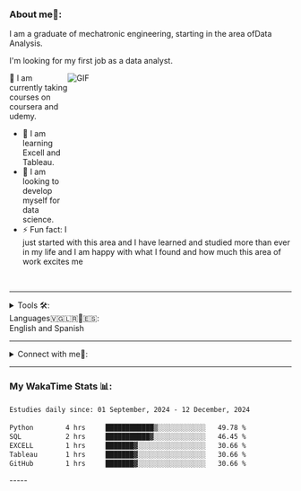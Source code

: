 

### About me🧑:
I am a graduate of mechatronic engineering, starting in the area of ​​Data Analysis.

I'm looking for my first job as a data analyst.

<img align="right" alt="GIF" src="https://owaisnoor.info/blog/wp-content/uploads/2019/03/maxresdefault.jpg" width="400" height="280" />

🔭 I am currently taking courses on coursera and udemy.
- 🌱 I am learning Excell and Tableau.
- 👯 I am looking to develop myself for data science.
- ⚡ Fun fact: I just started with this area and I have learned and studied more than ever in my life and I am happy with what I found and how much this area of ​​work excites me

<br/>

---

<details>
<summary>
Tools  🛠:
</summary>
  <br/>
<code><img height="20" src="https://raw.githubusercontent.com/github/explore/80688e429a7d4ef2fca1e82350fe8e3517d3494d/topics/git/git.png"></code>
<code><img height="20" src="https://upload.wikimedia.org/wikipedia/commons/thumb/a/ae/Github-desktop-logo-symbol.svg/1024px-Github-desktop-logo-symbol.svg.png"></code>
<code><img height="20" src="https://raw.githubusercontent.com/github/explore/80688e429a7d4ef2fca1e82350fe8e3517d3494d/topics/mysql/mysql.png"></code>
<code><img height="20" src="https://upload.wikimedia.org/wikipedia/commons/thumb/9/9a/Visual_Studio_Code_1.35_icon.svg/1024px-Visual_Studio_Code_1.35_icon.svg.png"></code>

---

</details>
</summary>Languages🇻🇬🇱🇷🏴󠁧󠁢󠁥󠁮󠁧󠁿🇪🇸:</summary>
 <br/>
 English and Spanish
</details>


---

<details>
<summary> Connect with me🤝: </summary>  

<br/>

<a href="https://t.me/Dave_bhandari">
  <img align="left" alt="Dave's Telegram" width="22px" src="https://web.telegram.org/img/logo_share.png" />
</a>

<a href="https://github.com/JorgeTPacheco">
  <img align="left" alt="Dave's Github" width="22px" src="https://github.com/JorgeTpacheco" />
</a>

<a href="https://instagram.com/Dave_bhandari/">
  <img align="left" alt="Dave's Instagram" width="22px" src="https://upload.wikimedia.org/wikipedia/commons/thumb/a/a5/Instagram_icon.png/600px-Instagram_icon.png" />
</a>

<a href="https://www.facebook.com/people/Dave-Bhandari/100005906536571">
  <img align="left" alt="Dave's Facebook" width="22px" src="https://facebookbrand.com/wp-content/uploads/2019/04/f_logo_RGB-Hex-Blue_512.png?w=512&h=512" />
</a>

<a href="https://linkedin.com/in/dave-bhandari-4a74761a7/">
  <img align="left" alt="Dave's Linkdein" width="22px" src="https://cdn3.iconfinder.com/data/icons/inficons/512/linkedin.png" />
</a>

<br/>

</details>

---

### My WakaTime Stats 📊:

<!--START_SECTION:waka-->
```text
Estudies daily since: 01 September, 2024 - 12 December, 2024

Python        4 hrs     ████████████▒░░░░░░░░░░░░   49.78 % 
SQL           2 hrs     ███████████▓░░░░░░░░░░░░░   46.45 % 
EXCELL        1 hrs     ███████▓░░░░░░░░░░░░░░░░░   30.66 %
Tableau       1 hrs     ███████▓░░░░░░░░░░░░░░░░░   30.66 %
GitHub        1 hrs     ███████▓░░░░░░░░░░░░░░░░░   30.66 %
```
<!--END_SECTION:waka-->

<div align="center">


</div>
-----
